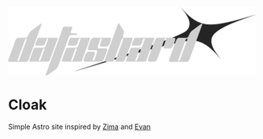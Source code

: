 ![Datashard Logo](./src/assets/Wordmark-Light.svg)
# Cloak

Simple Astro site inspired by [Zima] and [Evan]


[Zima]:https://yeenimal.com
[Evan]:https://evan.graphics